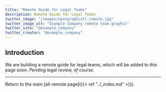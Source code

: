 ```yaml
---
title: "Remote Guide for Legal Teams"
description: Remote Guide for Legal Teams
twitter_image: "/images/opengraph/all-remote.jpg"
twitter_image_alt: "Example Company remote team graphic"
twitter_site: "@example_company"
twitter_creator: "@example_company"
---
```


## Introduction

We are building a remote guide for legal teams, which will be added to this page soon. *Pending legal review, of course.*

---

Return to the main [all-remote page]({{< ref "../_index.md" >}}).
